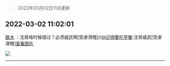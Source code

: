 > 2022年03月02日11点更新
<link rel="stylesheet" href="https://cdn.jsdelivr.net/gh/taotie6/sampleJSON@main/css/photo_show.css">
<meta name="referrer" content="no-referrer" />


 ## 2022-03-02 11:02:01 

 [㪚木](https://www.coolapk.com/feed/33932079?shareKey=YjcyMzQ0MzU3NWE5NjIxZWRlNzc~) ：沈哥啥时候错过？必须威武啊[受虐滑稽]//<a class="feed-link-uname" href="/u/记得要吃早餐">@记得要吃早餐</a>:沈哥威武[受虐滑稽]<a class="feed-forward-pic" href="http://image.coolapk.com/feed/2022/0302/10/4374824_c716c2b8_9885_2315_774@1080x2400.jpeg">查看图片</a> 

<div class="album">
<img class="img-item" src="http://image.coolapk.com/feed/2020/0511/21/1081091_45bad8f3_4880_7713@356x200.gif" />
</div>

 ------- 

